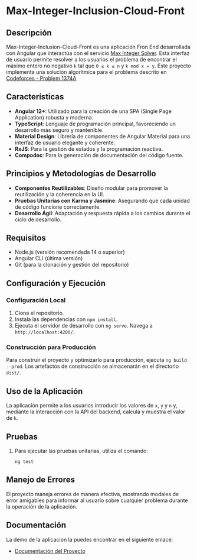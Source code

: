 # Max-Integer-Inclusion-Cloud-Front

## Descripción
 Max-Integer-Inclusion-Cloud-Front es una aplicación Fron End desarrollada con Angular que interactúa con el servicio [Max Integer Solver](https://github.com/jhonatanjimenezh/max-integer-solver). Esta interfaz de usuario permite resolver a los usuarios el problema de encontrar el máximo entero no negativo `k` tal que `0 ≤ k ≤ n` y `k mod x = y`. Este proyecto implementa una solución algorítmica para el problema descrito en [Codeforces - Problem 1374A](https://codeforces.com/problemset/problem/1374/A)

## Características
- **Angular 12+**: Utilizado para la creación de una SPA (Single Page Application) robusta y moderna.
- **TypeScript**: Lenguaje de programación principal, favoreciendo un desarrollo más seguro y mantenible.
- **Material Design**: Librería de componentes de Angular Material para una interfaz de usuario elegante y coherente.
- **RxJS**: Para la gestión de estados y la programación reactiva.
- **Compodoc**: Para la generación de documentación del código fuente.

## Principios y Metodologías de Desarrollo
- **Componentes Reutilizables**: Diseño modular para promover la reutilización y la coherencia en la UI.
- **Pruebas Unitarias con Karma y Jasmine**: Asegurando que cada unidad de código funcione correctamente.
- **Desarrollo Ágil**: Adaptación y respuesta rápida a los cambios durante el ciclo de desarrollo.

## Requisitos
- Node.js (versión recomendada 14 o superior)
- Angular CLI (última versión)
- Git (para la clonación y gestión del repositorio)

## Configuración y Ejecución
### Configuración Local
1. Clona el repositorio.
2. Instala las dependencias con `npm install`.
3. Ejecuta el servidor de desarrollo con `ng serve`. Navega a `http://localhost:4200/`.

### Construcción para Producción
Para construir el proyecto y optimizarlo para producción, ejecuta `ng build --prod`. Los artefactos de construcción se almacenarán en el directorio `dist/`.

## Uso de la Aplicación
La aplicación permite a los usuarios introducir los valores de `x`, `y` y `n` y, mediante la interacción con la API del backend, calcula y muestra el valor de `k`.

## Pruebas
1. Para ejecutar las pruebas unitarias, utiliza el comando:
    ```shell
    ng test

## Manejo de Errores
El proyecto maneja errores de manera efectiva, mostrando modales de error amigables para informar al usuario sobre cualquier problema durante la operación de la aplicación.

## Documentación
La demo de la aplicacion la puedes encontrar en el siguiente enlace:
- [Documentación del Proyecto](http://app-inclusion-cloud.s3-website-us-east-1.amazonaws.com/challenge)


